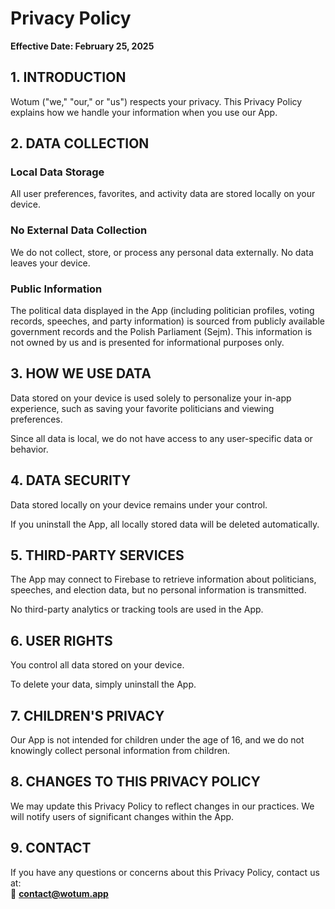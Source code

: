 # Privacy Policy

**Effective Date: February 25, 2025**

## 1. INTRODUCTION
Wotum ("we," "our," or "us") respects your privacy. This Privacy Policy explains how we handle your information when you use our App.

## 2. DATA COLLECTION
### Local Data Storage
All user preferences, favorites, and activity data are stored locally on your device.

### No External Data Collection
We do not collect, store, or process any personal data externally. No data leaves your device.

### Public Information
The political data displayed in the App (including politician profiles, voting records, speeches, and party information) is sourced from publicly available government records and the Polish Parliament (Sejm). This information is not owned by us and is presented for informational purposes only.

## 3. HOW WE USE DATA
Data stored on your device is used solely to personalize your in-app experience, such as saving your favorite politicians and viewing preferences.

Since all data is local, we do not have access to any user-specific data or behavior.

## 4. DATA SECURITY
Data stored locally on your device remains under your control.

If you uninstall the App, all locally stored data will be deleted automatically.

## 5. THIRD-PARTY SERVICES
The App may connect to Firebase to retrieve information about politicians, speeches, and election data, but no personal information is transmitted.

No third-party analytics or tracking tools are used in the App.

## 6. USER RIGHTS
You control all data stored on your device.

To delete your data, simply uninstall the App.

## 7. CHILDREN'S PRIVACY
Our App is not intended for children under the age of 16, and we do not knowingly collect personal information from children.

## 8. CHANGES TO THIS PRIVACY POLICY
We may update this Privacy Policy to reflect changes in our practices. We will notify users of significant changes within the App.

## 9. CONTACT
If you have any questions or concerns about this Privacy Policy, contact us at:  
📩 **contact@wotum.app**
